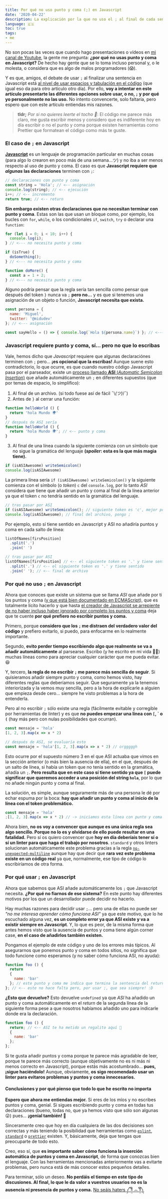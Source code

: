```yaml
---
title: Por qué no uso punto y coma (;) en Javascript
date: '2020-04-22'
description: La explicación por la que no uso el ; al final de cada sentencia en Javascript. Un poco de historia, ventajas y problemas que puedes encontrarte.
language: 🇪🇸
toc: true
tags:
- me
---
```


No son pocas las veces que cuando hago presentaciones o vídeos en [mi canal de Youtube](https://www.youtube.com/c/midudev?sub_confirmation=1), la gente me pregunta: **¿por qué no usas punto y coma en Javascript?** De hecho hay gente que se lo toma incluso personal y, o le molesta, o considera que es algo de malos programadores (😱).

Y es que, amigos, el debate de usar `;` al finalizar una sentencia en Javascript está [al nivel de usar espacios y tabulación en el código](https://www.youtube.com/watch?v=SsoOG6ZeyUI) (que igual eso da para otro artículo otro día). Por ello, **voy a intentar en este artículo presentarte las diferentes opciones sobre usar, o no, `;` y por qué yo personalmente no las uso.** No intento convencerte, solo faltaría, pero espero que con este artículo entiendas mis razones.

> **tldr;** *Por si no quieres leerte el tocho 🧱*: El código me parece más claro, me gusta escribir menos y considero que es indiferente hoy en día escribir o no el punto y coma porque existen herramientas como Prettier que formatean el código como más te guste.

### El caso de `;` en Javascript

**[Javascript](https://midu.dev/tags/javascript)** es un lenguaje de programación particular en muchas cosas (para algo lo crearon en poco más de una semana...ツ) y no iba a ser menos respecto al uso de punto y coma. El caso es que **Javascript requiere que *algunas* las declaraciones** terminen con `;`:

```javascript
// declaraciones con punto y coma
const string = 'Hola'; // <-- asignación
console.log(string); // <-- ejecución
i++; // <-- incremento
return true; // <-- return
```

**Sin embargo existen otras declaraciones que no necesitan terminar con punto y coma**. Estas son las que usan un bloque como, por ejemplo, los bucles con `for`, `while`, o los condicionales `if`, `switch`, `try` o declarar una `function`:

```javascript
for (let i = 0; i < 10; i++) {
  console.log(i);
} // <--- no necesita punto y coma

if (isTrue) {
  doSomething();
} // <--- no necesita punto y coma

function doMore() {
  const a = 1 + 2;
} // <--- no necesita punto y coma
```

Alguno podría pensar que la regla sería tan sencilla como pensar que después del token `}` nunca va `;` **pero no...** y es que si tenemos una asignación de un objeto o función, **Javascript necesita que exista.**

```javascript
const persona = {
  name: 'Miguel',
  twitter: '@midudev'
}; // <--- asignación

const sayHello = () => { console.log(`Hola ${persona.name}`) }; // <--- asignación
```

### Javascript requiere punto y coma, sí... pero no que lo escribas

Vale, hemos dicho que *Javascript* requiere que algunas declaraciónes terminen con `;` pero... **¡es opcional que la escribas!** Aunque suene esto contradictorio, lo que ocurre, es que cuando nuestro código Javascript pasa por el parseador, existe un [proceso llamado **ASI** (*Automatic Semicolon Insertion*)](http://www.ecma-international.org/ecma-262/7.0/index.html#sec-rules-of-automatic-semicolon-insertion) que añade automáticamente un `;` en diferentes supuestos (que por temas de espacio, lo simplifico):

1. Al final de un archivo. (si todo fuese así de fácil ¯\\_(ツ)_/¯)
2. Antes de `}` al cerrar una función:

```javascript
function helloWorld () {
  return 'hola Mundo 🌍'
}
// después de ASI sería
function helloWorld () {
  return 'hola Mundo 🌍'; // <-- punto y coma
}
```
3. Al final de una línea cuando la siguiente comienza con un símbolo que no sigue la gramática del lenguaje 
**(*spoiler*: esta es la que más magia tiene).**

```javascript
if (isASIAwesome) writeSemicolon()
console.log(isASIAwesome)
```

La primera línea sería `if (isASIAwesome) writeSemicolon()` y la siguiente comienza con el símbolo (o *token*) `c` del `console.log`, por lo tanto *ASI* considera que tiene que añadir un punto y coma al final de la línea anterior ya que el token `c` no tendría sentido en la gramática del lenguaje.

```javascript
// tras pasar por ASI
if (isASIAwesome) writeSemicolon(); // siguiente token es 'c', mejor pongo ;
console.log(isASIAwesome); // final del archivo, pongo ;
```

Por ejemplo, esto sí tiene sentido en Javascript y ASI no añadiría puntos y coma en cada salto de línea:
```javascript
listOfNames[firsPosition]
  .split('.')
  .join(' ')

// tras pasar por ASI
listOfNames[firsPosition] // <-- el siguiente token es '.' y tiene sentido
  .split('.') // <-- el siguiente token es '.' y tiene sentido
  .join(' '); // <-- final de archivo
```

### Por qué no uso `;` en Javascript

Ahora que conoces que existe un sistema que se llama *ASI* que añade por ti los puntos y coma ([y que está bien documentado en ECMAScript](http://www.ecma-international.org/ecma-262/7.0/index.html#sec-automatic-semicolon-insertion)), que es totalmente lícito hacerlo y que hasta [el creador de Javascript se arrepiente de no haber incluso haber ignorado por completo los puntos y coma](https://brendaneich.com/2012/04/the-infernal-semicolon/) deja que te cuente **por qué prefiero no escribir puntos y coma.**

Primero, porque **considero que los `;` me distraen del verdadero valor del código** y prefiero evitarlo, si puedo, para enfocarme en lo realmente importante.

Segundo, **evito perder tiempo escribiendo algo que realmente se va a añadir automáticamente** al parsearse. Escribo (y he escrito en mi vida 👨‍💻) muchas líneas como para apreciar cualquier carácter que me pueda evitar. 😆

Y, tercero, **la regla de no escribir `;` me parece más sencilla de seguir**. Si quisieramos añadir siempre punto y coma, como hemos visto, hay diferentes reglas que deberíamos seguir. Que seguramente ya la tenemos interiorizada y la vemos muy sencilla, pero a la hora de explicarle a alguien que empieza desde cero... siempre he visto problemas a la hora de entenderla.

Pero al no escribir `;` sólo existe una regla (fácilmente evitable y corregible por herramientas de linter) y es que **no puedes empezar una línea con `[`, \` o `(`** (hay más pero con nulas posibilidades que ocurran).

```javascript
const mensaje = 'hola'
[1, 2, 3].map(x => x * 2)

// después de ASI, se evaluaría esto
const mensaje = 'hola'[1, 2, 3].map(x => x * 2) // orgggggh
```

Esto ocurre por el supuesto número 3 en el que ASI actuaba que vimos en la sección anterior (o más bien la ausencia de ella), en el que, después de un salto de línea, si había un token que no tenía sentido en la gramática, añadía un `;`. **Pero resulta que en este caso sí tiene sentido ya que `[` puede significar que queremos acceder a una posición del string `hola`**, por lo que no añade ningún punto y coma al final.

La solución, es simple, aunque seguramente más de una persona le dé por echar espuma por la boca: **hay que añadir un punto y coma al inicio de la línea con el token problemático.**

```javascript
const mensaje = 'hola'
;[1, 2, 3].map(x => x * 2) // -> iniciamos esta línea con punto y coma
```

Ahora bien, **no os voy a convencer que aunque es una única regla sea algo sencillo. Porque no lo es y olvidarse de ello puede resultar en una fatalidad.** Pero sí os quiero convencer que **hoy en día deberíais tener sí o sí un linter para que haga el trabajo por nosotros**. `standard` y otros linters solucionan automáticamente este problema gracias a la regla [`no-unexpected-multiline`](https://eslint.org/docs/rules/no-unexpected-multiline) aunque hay que decir que **rara vez este problema existe en un código real** ya que, normalmente, ese tipo de código lo escribiríamos de otra forma.

### Por qué usar `;` en Javascript

Ahora que sabemos que ASI añade automáticamente los `;` que Javascript necesita. **¿Por qué no fiarnos de ese sistema?** En este punto hay diferentes motivos por los que un desarrollador puede decidir no hacerlo.

Hay muchas razones para decidir usar `;`... pero una de ellas no puede ser *"no me interesa aprender cómo funciona ASI"* ya que este motivo, que lo he escuchado alguna vez, **es un completo error ya que ASI existe y va a existir siempre en Javascript**. Y, lo que es peor, de la misma forma que antes hemos visto que la ausencia de puntos y coma tiene algún corner case, **en el caso de añadirlos también existen.**

Pongamos el ejemplo de este código y uno de los errores más típicos. Al asegurarnos que ponemos punto y coma en todos sitios, no significa que todo funcione como esperamos (y no saber cómo funciona ASI, no ayuda):

```javascript
function foo () {
  return 
  {
    name: 'bar'
  }; // este punto y coma me indica que termina la sentencia del return
}; // <-- este no hace falta pero, por usar ;, que sea siempre! :D
```

**¿Esto que devuelve?** Esto devuelve `undefined` ya que *ASI* ha añadido un punto y coma automáticamente en el *return* de la segunda línea de la siguiente forma pese a que nosotros habíamos añadido uno para indicarle donde era la declaración.

```javascript
function foo () {
  return; // <-- ASI te ha metido un regalito aquí 🎁
  {
    name: 'bar'
  };
};
```

Si te gusta añadir puntos y coma porque te parece más agradable de leer, porque te parece más correcto (aunque objetivamente no es ni más ni menos correcto en Javascript), porque estás más acostumbrado... **pues, ¡sigue haciéndolo!** Aunque, obviamente, **os sigo recomendado usar un linter para evitaros problemas y puntos y coma innecesarios.**

#### Conclusiones y por qué pienso que todo lo que he escrito no importa

**Espero que ahora me entiendas mejor.** Si eres de los míos y no escribes puntos y coma, genial. Si sigues escribiendo punto y coma en todas tus declaraciones (bueno, todas no, que ya hemos visto que sólo son algunas 😜) pues... **¡genial también! 👏**

Sinceramente creo que hoy en día cualquiera de las dos decisiones son correctas y más teniendo la posibilidad que herramientas como [`eslint`](https://eslint.org/), [`standard`](https://standardjs.com/) o [`prettier`](https://prettier.io/) existen. Y, básicamente, deja que tengas que preocuparte de todo esto. 

Creo, eso sí, que **es importante saber cómo funciona la inserción automática de puntos y coma en Javascript**, de forma que conozcas bien el lenguaje. Con las herramientas mencionadas anteriormente vas a evitarte problemas, pero nunca está de más conocer estos pequeños detalles.

Para terminar, sólo un deseo. **No perdáis el tiempo en este tipo de discusiones. Al final, lo que le da valor a vuestros usuarios no es la ausencia ni presencia de puntos y coma.** [No seáis haters ༼ ༎ຶ ෴ ༎ຶ༽](https://github.com/standard/standard/issues/78)